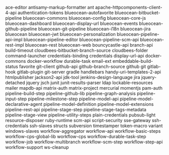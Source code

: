 ace-editor
antisamy-markup-formatter
ant
apache-httpcomponents-client-4-api
authentication-tokens
blueocean-autofavorite
blueocean-bitbucket-pipeline
blueocean-commons
blueocean-config
blueocean-core-js
blueocean-dashboard
blueocean-display-url
blueocean-events
blueocean-github-pipeline
blueocean-git-pipeline
blueocean-i18n
blueocean-jira
blueocean
blueocean-jwt
blueocean-personalization
blueocean-pipeline-api-impl
blueocean-pipeline-editor
blueocean-pipeline-scm-api
blueocean-rest-impl
blueocean-rest
blueocean-web
bouncycastle-api
branch-api
build-timeout
cloudbees-bitbucket-branch-source
cloudbees-folder
command-launcher
credentials-binding
credentials
display-url-api
docker-commons
docker-workflow
durable-task
email-ext
embeddable-build-status
favorite
git-client
github-api
github-branch-source
github
git
gitlab-hook
gitlab-plugin
git-server
gradle
handlebars
handy-uri-templates-2-api
htmlpublisher
jackson2-api
jdk-tool
jenkins-design-language
jira
jquery-detached
jquery
jsch
junit
junit-results-parser
ldap
lockable-resources
mailer
mapdb-api
matrix-auth
matrix-project
mercurial
momentjs
pam-auth
pipeline-build-step
pipeline-github-lib
pipeline-graph-analysis
pipeline-input-step
pipeline-milestone-step
pipeline-model-api
pipeline-model-declarative-agent
pipeline-model-definition
pipeline-model-extensions
pipeline-rest-api
pipeline-stage-step
pipeline-stage-tags-metadata
pipeline-stage-view
pipeline-utility-steps
plain-credentials
pubsub-light
resource-disposer
ruby-runtime
scm-api
script-security
sse-gateway
ssh-credentials
ssh-slaves
structs
subversion
timestamper
token-macro
variant
windows-slaves
workflow-aggregator
workflow-api
workflow-basic-steps
workflow-cps-global-lib
workflow-cps
workflow-durable-task-step
workflow-job
workflow-multibranch
workflow-scm-step
workflow-step-api
workflow-support
ws-cleanup
